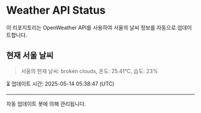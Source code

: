 
# Weather API Status

이 리포지토리는 OpenWeather API를 사용하여 서울의 날씨 정보를 자동으로 업데이트합니다.

## 현재 서울 날씨
> 서울의 현재 날씨: broken clouds, 온도: 25.41°C, 습도: 23%

⏳ 업데이트 시간: 2025-05-14 05:38:47 (UTC)

---
자동 업데이트 봇에 의해 관리됩니다.
